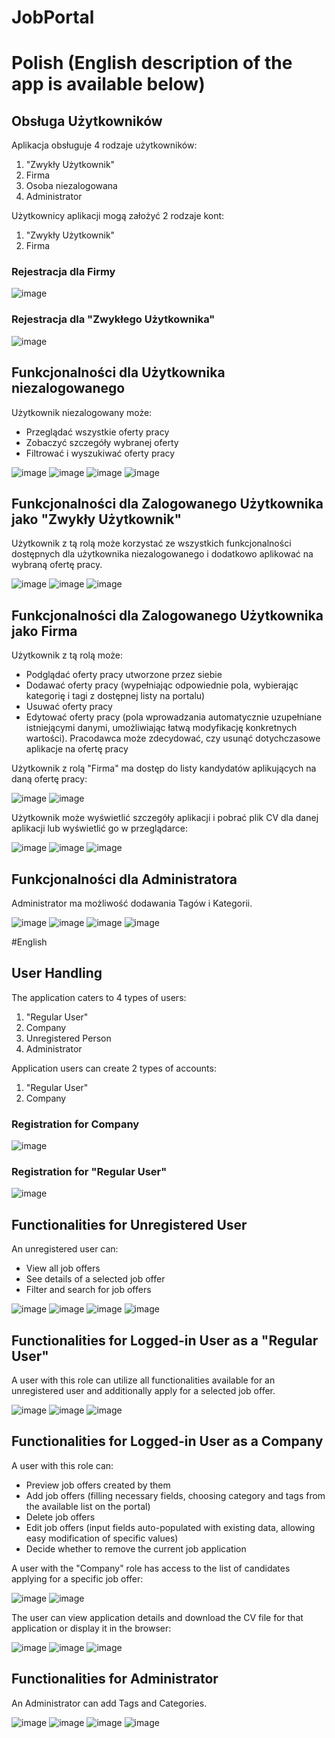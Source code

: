 

# JobPortal
# Polish (English description of the app is available below)
## Obsługa Użytkowników

Aplikacja obsługuje 4 rodzaje użytkowników:
1) "Zwykły Użytkownik"
2) Firma
3) Osoba niezalogowana
4) Administrator

Użytkownicy aplikacji mogą założyć 2 rodzaje kont:
1) "Zwykły Użytkownik"
2) Firma

### Rejestracja dla Firmy

![image](https://github.com/MarszalekPiotr/JobPortal/assets/97695701/dd7924e7-4516-4df1-b2bb-9b28c7cda128)

### Rejestracja dla "Zwykłego Użytkownika"

![image](https://github.com/MarszalekPiotr/JobPortal/assets/97695701/87a164ca-ba26-499f-bc84-090bf7edef75)

## Funkcjonalności dla Użytkownika niezalogowanego

Użytkownik niezalogowany może:
- Przeglądać wszystkie oferty pracy
- Zobaczyć szczegóły wybranej oferty
- Filtrować i wyszukiwać oferty pracy

![image](https://github.com/MarszalekPiotr/JobPortal/assets/97695701/f8b8bca9-8dc0-43c3-8375-532fcd9f3296)
![image](https://github.com/MarszalekPiotr/JobPortal/assets/97695701/9138e37d-fa18-4072-a518-d4c9441796e0)
![image](https://github.com/MarszalekPiotr/JobPortal/assets/97695701/37676e5e-c146-4928-9392-3b2945e2e0fd)
![image](https://github.com/MarszalekPiotr/JobPortal/assets/97695701/35df09c5-70f8-4b4e-9607-94ba630a19ff)

## Funkcjonalności dla Zalogowanego Użytkownika jako "Zwykły Użytkownik"

Użytkownik z tą rolą może korzystać ze wszystkich funkcjonalności dostępnych dla użytkownika niezalogowanego i dodatkowo aplikować na wybraną ofertę pracy.

![image](https://github.com/MarszalekPiotr/JobPortal/assets/97695701/9ba69b60-435f-4f64-9bff-6b3e18735e5d)
![image](https://github.com/MarszalekPiotr/JobPortal/assets/97695701/12f9809d-4a56-486d-9e5b-fe85a40f2bec)
![image](https://github.com/MarszalekPiotr/JobPortal/assets/97695701/0eafcdfc-4538-46b5-a29c-a65515da2426)

## Funkcjonalności dla Zalogowanego Użytkownika jako Firma

Użytkownik z tą rolą może:
- Podglądać oferty pracy utworzone przez siebie
- Dodawać oferty pracy (wypełniając odpowiednie pola, wybierając kategorię i tagi z dostępnej listy na portalu)
- Usuwać oferty pracy
- Edytować oferty pracy (pola wprowadzania automatycznie uzupełniane istniejącymi danymi, umożliwiając łatwą modyfikację konkretnych wartości).
  Pracodawca może zdecydować, czy usunąć dotychczasowe aplikacje na ofertę pracy

Użytkownik z rolą "Firma" ma dostęp do listy kandydatów aplikujących na daną ofertę pracy:

![image](https://github.com/MarszalekPiotr/JobPortal/assets/97695701/99d567e5-f59e-429c-8ab1-9a661919daa9)
![image](https://github.com/MarszalekPiotr/JobPortal/assets/97695701/ab2cdf68-e504-4268-8e13-7629e39905b0)

Użytkownik może wyświetlić szczegóły aplikacji i pobrać plik CV dla danej aplikacji lub wyświetlić go w przeglądarce:

![image](https://github.com/MarszalekPiotr/JobPortal/assets/97695701/93ffa4c3-d5da-4cfd-abb5-b1e4778a0d8c)
![image](https://github.com/MarszalekPiotr/JobPortal/assets/97695701/09407fc6-40ea-42e1-af74-2382eb593bdf)
![image](https://github.com/MarszalekPiotr/JobPortal/assets/97695701/4d01b767-d393-4b83-9b46-2ec76df2e6d5)

## Funkcjonalności dla Administratora

Administrator ma możliwość dodawania Tagów i Kategorii.

![image](https://github.com/MarszalekPiotr/JobPortal/assets/97695701/103dd335-5561-4cf3-be72-e29893a651f4)
![image](https://github.com/MarszalekPiotr/JobPortal/assets/97695701/021550db-807e-40b7-961a-095c8e812898)
![image](https://github.com/MarszalekPiotr/JobPortal/assets/97695701/2366f637-5fd4-49c5-af91-30fbed58f32b)
![image](https://github.com/MarszalekPiotr/JobPortal/assets/97695701/402786b3-c6fa-4832-881e-d3241bc1c3f2)



#English

## User Handling

The application caters to 4 types of users:
1) "Regular User"
2) Company
3) Unregistered Person
4) Administrator

Application users can create 2 types of accounts:
1) "Regular User"
2) Company

### Registration for Company

![image](https://github.com/MarszalekPiotr/JobPortal/assets/97695701/dd7924e7-4516-4df1-b2bb-9b28c7cda128)

### Registration for "Regular User"

![image](https://github.com/MarszalekPiotr/JobPortal/assets/97695701/87a164ca-ba26-499f-bc84-090bf7edef75)

## Functionalities for Unregistered User

An unregistered user can:
- View all job offers
- See details of a selected job offer
- Filter and search for job offers

![image](https://github.com/MarszalekPiotr/JobPortal/assets/97695701/f8b8bca9-8dc0-43c3-8375-532fcd9f3296)
![image](https://github.com/MarszalekPiotr/JobPortal/assets/97695701/9138e37d-fa18-4072-a518-d4c9441796e0)
![image](https://github.com/MarszalekPiotr/JobPortal/assets/97695701/37676e5e-c146-4928-9392-3b2945e2e0fd)
![image](https://github.com/MarszalekPiotr/JobPortal/assets/97695701/35df09c5-70f8-4b4e-9607-94ba630a19ff)

## Functionalities for Logged-in User as a "Regular User"

A user with this role can utilize all functionalities available for an unregistered user and additionally apply for a selected job offer.

![image](https://github.com/MarszalekPiotr/JobPortal/assets/97695701/9ba69b60-435f-4f64-9bff-6b3e18735e5d)
![image](https://github.com/MarszalekPiotr/JobPortal/assets/97695701/12f9809d-4a56-486d-9e5b-fe85a40f2bec)
![image](https://github.com/MarszalekPiotr/JobPortal/assets/97695701/0eafcdfc-4538-46b5-a29c-a65515da2426)

## Functionalities for Logged-in User as a Company

A user with this role can:
- Preview job offers created by them
- Add job offers (filling necessary fields, choosing category and tags from the available list on the portal)
- Delete job offers
- Edit job offers (input fields auto-populated with existing data, allowing easy modification of specific values)
- Decide whether to remove the current job application

A user with the "Company" role has access to the list of candidates applying for a specific job offer:

![image](https://github.com/MarszalekPiotr/JobPortal/assets/97695701/99d567e5-f59e-429c-8ab1-9a661919daa9)
![image](https://github.com/MarszalekPiotr/JobPortal/assets/97695701/ab2cdf68-e504-4268-8e13-7629e39905b0)

The user can view application details and download the CV file for that application or display it in the browser:

![image](https://github.com/MarszalekPiotr/JobPortal/assets/97695701/93ffa4c3-d5da-4cfd-abb5-b1e4778a0d8c)
![image](https://github.com/MarszalekPiotr/JobPortal/assets/97695701/09407fc6-40ea-42e1-af74-2382eb593bdf)
![image](https://github.com/MarszalekPiotr/JobPortal/assets/97695701/4d01b767-d393-4b83-9b46-2ec76df2e6d5)

## Functionalities for Administrator

An Administrator can add Tags and Categories.

![image](https://github.com/MarszalekPiotr/JobPortal/assets/97695701/103dd335-5561-4cf3-be72-e29893a651f4)
![image](https://github.com/MarszalekPiotr/JobPortal/assets/97695701/021550db-807e-40b7-961a-095c8e812898)
![image](https://github.com/MarszalekPiotr/JobPortal/assets/97695701/2366f637-5fd4-49c5-af91-30fbed58f32b)
![image](https://github.com/MarszalekPiotr/JobPortal/assets/97695701/402786b3-c6fa-4832-881e-d3241bc1c3f2)



